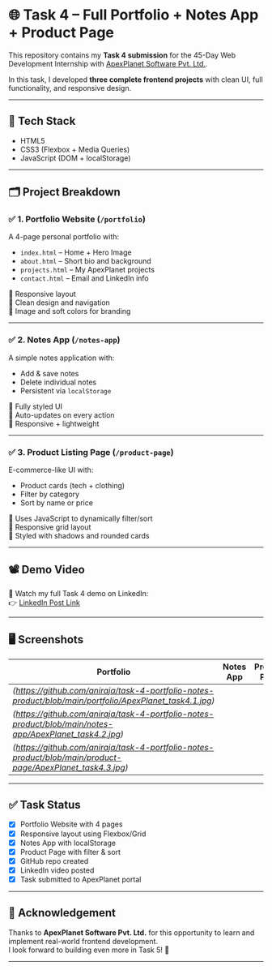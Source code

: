 # 🌐 Task 4 – Full Portfolio + Notes App + Product Page

This repository contains my **Task 4 submission** for the 45-Day Web Development Internship with [ApexPlanet Software Pvt. Ltd.](https://www.apexplanet.in/).

In this task, I developed **three complete frontend projects** with clean UI, full functionality, and responsive design.

---

## 🔧 Tech Stack

- HTML5
- CSS3 (Flexbox + Media Queries)
- JavaScript (DOM + localStorage)

---

## 🗂️ Project Breakdown

### ✅ 1. Portfolio Website (`/portfolio`)
A 4-page personal portfolio with:
- `index.html` – Home + Hero Image
- `about.html` – Short bio and background
- `projects.html` – My ApexPlanet projects
- `contact.html` – Email and LinkedIn info

🔹 Responsive layout  
🔹 Clean design and navigation  
🔹 Image and soft colors for branding

---

### ✅ 2. Notes App (`/notes-app`)
A simple notes application with:
- Add & save notes
- Delete individual notes
- Persistent via `localStorage`

🔹 Fully styled UI  
🔹 Auto-updates on every action  
🔹 Responsive + lightweight

---

### ✅ 3. Product Listing Page (`/product-page`)
E-commerce-like UI with:
- Product cards (tech + clothing)
- Filter by category
- Sort by name or price

🔹 Uses JavaScript to dynamically filter/sort  
🔹 Responsive grid layout  
🔹 Styled with shadows and rounded cards

---

## 📽️ Demo Video

🎥 Watch my full Task 4 demo on LinkedIn:  
👉 [LinkedIn Post Link](https://www.linkedin.com/posts/anirudhahensh_webdevelopment-html-css-activity-7343169858546606081-UpMI?utm_source=share&utm_medium=member_desktop&rcm=ACoAAD-FiOgBl9rI7y4YQP9UhYcbGIhFSXNMOY4)

---

## 🖥️ Screenshots

| Portfolio | Notes App | Product Page |
|----------|-----------|---------------|
| *(https://github.com/aniraja/task-4-portfolio-notes-product/blob/main/portfolio/ApexPlanet_task4.1.jpg)* |
| *(https://github.com/aniraja/task-4-portfolio-notes-product/blob/main/notes-app/ApexPlanet_task4.2.jpg)* |
| *(https://github.com/aniraja/task-4-portfolio-notes-product/blob/main/product-page/ApexPlanet_task4.3.jpg)* |

---

## ✅ Task Status

- [x] Portfolio Website with 4 pages
- [x] Responsive layout using Flexbox/Grid
- [x] Notes App with localStorage
- [x] Product Page with filter & sort
- [x] GitHub repo created
- [x] LinkedIn video posted
- [x] Task submitted to ApexPlanet portal

---

## 🙏 Acknowledgement

Thanks to **ApexPlanet Software Pvt. Ltd.** for this opportunity to learn and implement real-world frontend development.  
I look forward to building even more in Task 5! 🚀

---
